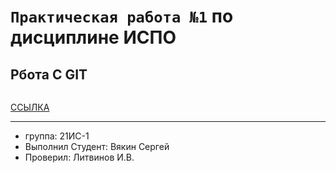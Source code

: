 # ``Практическая работа №1`` по дисциплине ИСПО

## Рбота С GIT

<p align="center"><img scr="https://kolesa-uploads.ru/-/c0552487-d7dc-437a-be38-4c7e3e5ec1b8/mercedes-benz-cle-front1-mini.jpg.webp" width="350"></p>

<p><a href="https://vk.com/sv.a1ekseevi4">ССЫЛКА</a></p>

-----

* группа: 21ИС-1
* Выполнил Студент: Вякин Сергей 
* Проверил: Литвинов И.В.
